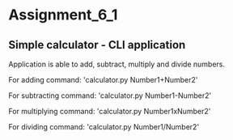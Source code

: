 # Assignment_6_1

## Simple calculator - CLI application ##
Application is able to add, subtract, multiply and divide numbers.

For adding command:
'calculator.py Number1+Number2'

For subtracting command:
'calculator.py Number1-Number2'

For multiplying command:
'calculator.py Number1xNumber2'

For dividing command:
'calculator.py Number1/Number2'


